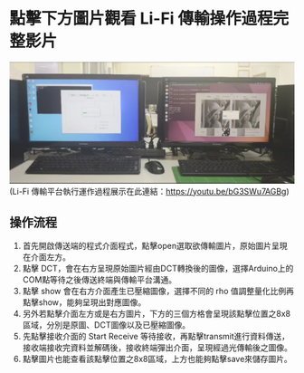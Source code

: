 # 點擊下方圖片觀看 Li-Fi 傳輸操作過程完整影片
[![IMAGE ALT TEXT](https://github.com/Williamochi/project/blob/main/LiFipicture.png)](https://youtu.be/08VAHlQcgLw "Li-Fi 傳輸操作過程完整影片")
(Li-Fi 傳輸平台執行運作過程展示在此連結：https://youtu.be/bG3SWu7AGBg)
## 操作流程
1. 首先開啟傳送端的程式介面程式，點擊open選取欲傳輸圖片，原始圖片呈現在介面左方。
2. 點擊 DCT，會在右方呈現原始圖片經由DCT轉換後的圖像，選擇Arduino上的COM點等待之後傳送終端與傳輸平台溝通。
3. 點擊 show 會在右方介面產生已壓縮圖像，選擇不同的 rho 值調整量化比例再點擊show，能夠呈現出對應圖像。
4. 另外若點擊介面左方或是右方圖片，下方的三個方格會呈現該點擊位置之8x8區域，分別是原圖、DCT圖像以及已壓縮圖像。
5. 先點擊接收介面的 Start Receive 等待接收，再點擊transmit進行資料傳送，接收端接收完資料並解碼後，接收終端彈出介面，呈現經過光傳輸後之圖像。
6. 點擊圖片也能查看該點擊位置之8x8區域，上方也能夠點擊save來儲存圖片。

